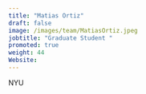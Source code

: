 ```yaml
---
title: "Matias Ortiz"
draft: false
image: /images/team/MatiasOrtiz.jpeg
jobtitle: "Graduate Student "
promoted: true
weight: 44
Website:
---
```



NYU
